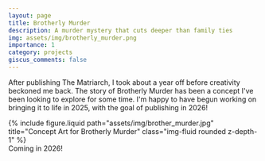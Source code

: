 ```yaml
---
layout: page
title: Brotherly Murder
description: A murder mystery that cuts deeper than family ties
img: assets/img/brotherly_murder.png
importance: 1
category: projects
giscus_comments: false
---
```


After publishing The Matriarch, I took about a year off before creativity beckoned me back. The story of Brotherly Murder has been a concept I've been looking to explore for some time. I'm happy to have begun working on bringing it to life in 2025, with the goal of publishing in 2026!

<div class="row">
    <div class="col-sm mt-3 mt-md-0">
        {% include figure.liquid path="assets/img/brother_murder.jpg" title="Concept Art for Brotherly Murder" class="img-fluid rounded z-depth-1" %}
    </div>
</div>
<div class="caption">
    Coming in 2026!
</div>
